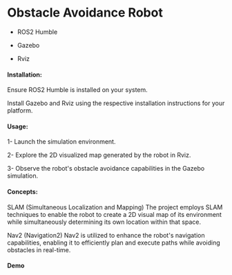 # Obstacle Avoidance Robot
* ROS2 Humble
  
* Gazebo
  
* Rviz
#### Installation:

Ensure ROS2 Humble is installed on your system.

Install Gazebo and Rviz using the respective installation instructions for your platform.

#### Usage:

1- Launch the simulation environment.

2- Explore the 2D visualized map generated by the robot in Rviz.

3- Observe the robot's obstacle avoidance capabilities in the Gazebo simulation.

#### Concepts:

SLAM (Simultaneous Localization and Mapping)
The project employs SLAM techniques to enable the robot to create a 2D visual map of its environment while simultaneously determining its own location within that space.

Nav2 (Navigation2)
Nav2 is utilized to enhance the robot's navigation capabilities, enabling it to efficiently plan and execute paths while avoiding obstacles in real-time.

#### Demo
